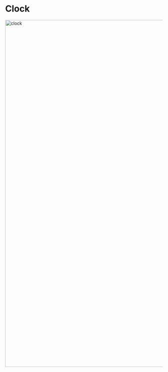 # Clock
<img width="1106" alt="clock" src="https://user-images.githubusercontent.com/10698943/209709499-97c4f618-251b-4d40-9bd8-4ee42b5b20b8.png">
